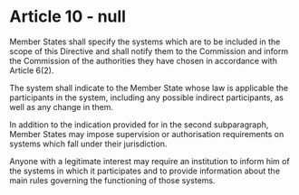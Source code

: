 # Article 10 - null


Member States shall specify the systems which are to be included in the scope of this Directive and shall notify them to the Commission and inform the Commission of the authorities they have chosen in accordance with Article 6(2).

The system shall indicate to the Member State whose law is applicable the participants in the system, including any possible indirect participants, as well as any change in them.

In addition to the indication provided for in the second subparagraph, Member States may impose supervision or authorisation requirements on systems which fall under their jurisdiction.

Anyone with a legitimate interest may require an institution to inform him of the systems in which it participates and to provide information about the main rules governing the functioning of those systems.
